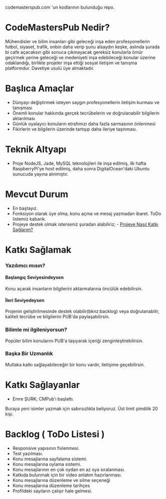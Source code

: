 codemasterspub.com 'un kodlarının bulunduğu repo.

# CodeMastersPub Nedir?
Mühendisler ve bilim insanları gibi geleceği inşa eden profesyonellerin futbol, siyaset, trafik,  onbin daha verip şunu alsaydın keşke, aslında şurada bi cafe açacaksın gibi sonuca çıkmayacak gereksiz konularla ömür geçirmek yerine geleceği ve medeniyeti inşa edebileceği konular üzerine odaklandığı, birlikte projeler inşa ettiği sosyal iletişim ve tanışma platformdur. Davetiye usulü üye almaktadır.

# Başlıca Amaçlar
- Dünyayı değiştirmek isteyen saygın profesyonellerin iletişim kurması ve tanışması
- Önemli konular hakkında gerçek  tecrübelerin ve doğrulanabilir bilgilerin aktarılması
- Günlük oyalayıcı konuların etrafımızı daha fazla sarmasının önlenmesi
- Fikirlerin ve bilgilerin üzerinde tartışıp daha ileriye taşınması.

# Teknik Altyapı
- Proje NodeJS, Jade, MySQL teknolojileri ile inşa edilmiş, ilk hafta RaspberryPi'ye host edilmiş, daha sonra DigitalOcean'daki Ubuntu sunucuda yayına alınmıştır.

# Mevcut Durum
- En baştayız.
- Fonksiyon olarak üye olma, konu açma ve mesaj yazmadan ibaret. ToDo listemiz kabarık.
- Projeye destek olmak isterseniz şuradan alabiliriz; - [Projeye Nasıl Katkı Sağlarım?](#destek)

# Katkı Sağlamak
### Yazılımcı mısın?
#### Başlangıç Seviyesindeysen
Konu açarak insanların bilgilerini aktarmalarına öncülük edebilirsin.
#### İleri Seviyedeysen 
Projenin geliştirilmesinde destek olabilir(bknz:backlog) veya doğrulanabilir, kaliteli tecrübe ve bilgilerini PUB'da paylaşabilirsin.
### Bilimle mi ilgileniyorsun?
Popüler bilim konularını PUB'a taşıyarak içeriği zenginleştirebilirsin.

### Başka Bir Uzmanlık
Mutlaka katkı sağlayabileceğin bir konu vardır, iletişime geçebilirsin.

# Katkı Sağlayanlar
- Emre ŞURK; CMPub'ı başlattı.

Buraya yeni isimler yazmak için sabırsızlıkla beliyoruz. Üst limit şimdilik 20 kişi.

# Backlog ( ToDo Listesi )
- Responsive yapısının fixlenmesi.
- Test yazılması.
- Konu mesajlarına sayfalama sistemi.
- Konu mesajlarına oylama sistemi.
- Konu mesajlarının en çok oydan en az oya sıralanması.
- Katkıda bulunmak için bir video anlatım hazırlanması.
- Konu mesajlarına düzenleme ve silme seçeneği
- Konu mesajlarına düzenleme tarihçes
- Profildeki sayıların çalışır hale gelmesi.